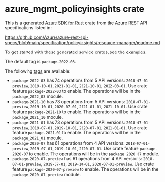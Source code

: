 # azure_mgmt_policyinsights crate

This is a generated [Azure SDK for Rust](https://github.com/Azure/azure-sdk-for-rust) crate from the Azure REST API specifications listed in:

https://github.com/Azure/azure-rest-api-specs/blob/main/specification/policyinsights/resource-manager/readme.md

To get started with these generated service crates, see the [examples](https://github.com/Azure/azure-sdk-for-rust/blob/main/services/README.md#examples).

The default tag is `package-2022-03`.

The following [tags](https://github.com/Azure/azure-sdk-for-rust/blob/main/services/tags.md) are available:

- `package-2022-03` has 74 operations from 5 API versions: `2018-07-01-preview`, `2019-10-01`, `2021-01-01`, `2021-10-01`, `2022-03-01`. Use crate feature `package-2022-03` to enable. The operations will be in the `package_2022_03` module.
- `package-2021-10` has 73 operations from 5 API versions: `2018-07-01-preview`, `2019-10-01`, `2020-07-01`, `2021-01-01`, `2021-10-01`. Use crate feature `package-2021-10` to enable. The operations will be in the `package_2021_10` module.
- `package-2021-01` has 73 operations from 5 API versions: `2018-07-01-preview`, `2019-07-01`, `2019-10-01`, `2020-07-01`, `2021-01-01`. Use crate feature `package-2021-01` to enable. The operations will be in the `package_2021_01` module.
- `package-2020-07` has 61 operations from 4 API versions: `2018-07-01-preview`, `2019-07-01`, `2019-10-01`, `2020-07-01`. Use crate feature `package-2020-07` to enable. The operations will be in the `package_2020_07` module.
- `package-2020-07-preview` has 61 operations from 4 API versions: `2018-07-01-preview`, `2019-07-01`, `2019-10-01`, `2020-07-01-preview`. Use crate feature `package-2020-07-preview` to enable. The operations will be in the `package_2020_07_preview` module.